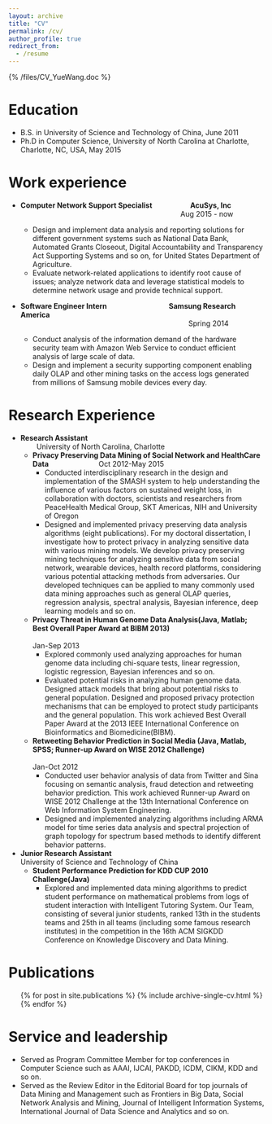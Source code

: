 ```yaml
---
layout: archive
title: "CV"
permalink: /cv/
author_profile: true
redirect_from:
  - /resume
---
```


{% /files/CV_YueWang.doc %}

Education
======
* B.S. in University of Science and Technology of China, June 2011
* Ph.D in Computer Science, University of North Carolina at Charlotte, Charlotte, NC, USA, May 2015

Work experience
======
* <b>Computer Network Support Specialist</b> &nbsp; &nbsp; &nbsp; &nbsp; &nbsp; &nbsp; &nbsp; &nbsp; &nbsp; <b> AcuSys, Inc </b> <br />
  &nbsp; &nbsp; &nbsp; &nbsp; &nbsp; &nbsp; &nbsp; &nbsp; &nbsp; &nbsp; &nbsp; &nbsp; &nbsp; &nbsp; &nbsp; &nbsp; &nbsp; &nbsp; &nbsp; &nbsp; &nbsp; &nbsp; &nbsp; &nbsp; &nbsp; &nbsp; &nbsp; &nbsp; &nbsp; &nbsp; &nbsp; &nbsp; &nbsp; &nbsp; &nbsp; &nbsp; &nbsp; &nbsp; &nbsp; &nbsp; Aug 2015 - now
  * Design and implement data analysis and reporting solutions for different government systems such as National Data Bank, Automated Grants Closeout, Digital Accountability and Transparency Act Supporting Systems and so on, for United States Department of Agriculture.
  * Evaluate network-related applications to identify root cause of issues; analyze network data and leverage statistical models to determine network usage and provide technical support.

* <b>Software Engineer Intern</b> &nbsp; &nbsp; &nbsp; &nbsp; &nbsp; &nbsp; &nbsp; &nbsp; &nbsp; &nbsp; &nbsp; &nbsp; &nbsp; &nbsp; &nbsp; <b> Samsung Research America</b> <br />
  &nbsp; &nbsp; &nbsp; &nbsp; &nbsp; &nbsp; &nbsp; &nbsp; &nbsp; &nbsp; &nbsp; &nbsp; &nbsp; &nbsp; &nbsp; &nbsp; &nbsp; &nbsp; &nbsp; &nbsp; &nbsp; &nbsp; &nbsp; &nbsp; &nbsp; &nbsp; &nbsp; &nbsp; &nbsp; &nbsp; &nbsp; &nbsp; &nbsp; &nbsp; &nbsp; &nbsp; &nbsp; &nbsp; &nbsp; &nbsp; &nbsp; &nbsp; Spring 2014
  * Conduct analysis of the information demand of the hardware security team with Amazon Web Service to conduct efficient analysis of large scale of data.
  * Design and implement a security supporting component enabling daily OLAP and other mining tasks on the access logs generated from millions of Samsung mobile devices every day.
  
Research Experience
======
* <b>Research Assistant</b> &nbsp; &nbsp; &nbsp; &nbsp; &nbsp; &nbsp; &nbsp; &nbsp; &nbsp; &nbsp; &nbsp; &nbsp; &nbsp; &nbsp; &nbsp; &nbsp; &nbsp; &nbsp; &nbsp; &nbsp; &nbsp; &nbsp; &nbsp; &nbsp; &nbsp; &nbsp; &nbsp; &nbsp; &nbsp; &nbsp; &nbsp; &nbsp; &nbsp; &nbsp;  &nbsp; &nbsp; &nbsp; &nbsp; &nbsp; &nbsp; &nbsp; &nbsp; &nbsp; &nbsp; &nbsp; &nbsp; &nbsp; &nbsp; University of North Carolina, Charlotte
  * <b>Privacy Preserving Data Mining of Social Network and HealthCare Data</b> &nbsp; &nbsp; &nbsp; &nbsp; &nbsp; &nbsp; &nbsp; &nbsp; &nbsp; &nbsp; &nbsp; &nbsp; Oct 2012-May 2015
    * Conducted interdisciplinary research in the design and implementation of the SMASH  system to help understanding the influence of various factors on sustained weight loss, in collaboration with doctors, scientists and researchers from PeaceHealth Medical Group, SKT Americas, NIH and University of Oregon
    * Designed and implemented privacy preserving data analysis algorithms (eight publications). For my doctoral dissertation, I investigate how to protect privacy in analyzing sensitive data with various mining models. We develop privacy preserving mining techniques for analyzing sensitive data from social network, wearable devices, health record platforms, considering various potential attacking methods from adversaries. Our developed techniques can be applied to many commonly used data mining approaches such as general OLAP queries, regression analysis, spectral analysis, Bayesian inference, deep learning models and so on.
  * <b>Privacy Threat in Human Genome Data Analysis(Java, Matlab; Best Overall Paper Award at BIBM 2013)</b> &nbsp; &nbsp; &nbsp; &nbsp; &nbsp; &nbsp; &nbsp; &nbsp; &nbsp; &nbsp; &nbsp; &nbsp; &nbsp; &nbsp; &nbsp; &nbsp; &nbsp; &nbsp; &nbsp; &nbsp; &nbsp; &nbsp; &nbsp; &nbsp; &nbsp; &nbsp; &nbsp; &nbsp; &nbsp; &nbsp; &nbsp; &nbsp; &nbsp; &nbsp; &nbsp; &nbsp; &nbsp; &nbsp; &nbsp; &nbsp;  &nbsp; &nbsp; &nbsp; &nbsp; &nbsp; &nbsp; &nbsp; &nbsp; &nbsp; &nbsp; &nbsp; &nbsp; &nbsp; &nbsp; &nbsp; &nbsp; &nbsp; &nbsp; &nbsp; &nbsp; &nbsp; &nbsp; &nbsp; &nbsp; &nbsp; &nbsp; &nbsp; &nbsp; &nbsp; &nbsp; &nbsp; &nbsp; &nbsp; &nbsp; &nbsp; &nbsp; &nbsp;  &nbsp; &nbsp; &nbsp; Jan-Sep 2013
    * Explored commonly used analyzing approaches for human genome data including chi-square tests, linear regression, logistic regression, Bayesian inferences and so on.
    * Evaluated potential risks in analyzing human genome data. Designed attack models that bring about potential risks to general population. Designed and proposed privacy protection mechanisms that can be employed to protect study participants and the general population. This work achieved Best Overall Paper Award at the 2013 IEEE International Conference on Bioinformatics and Biomedicine(BIBM).
  * <b> Retweeting Behavior Prediction in Social Media (Java, Matlab, SPSS; Runner-up Award on WISE 2012 Challenge)</b> &nbsp; &nbsp; &nbsp; &nbsp; &nbsp; &nbsp; &nbsp; &nbsp; &nbsp; &nbsp; &nbsp; &nbsp; &nbsp; &nbsp; &nbsp; &nbsp; &nbsp; &nbsp; &nbsp; &nbsp; &nbsp; &nbsp; &nbsp; &nbsp; &nbsp; &nbsp; &nbsp; &nbsp; &nbsp; &nbsp; &nbsp; &nbsp; &nbsp; &nbsp; &nbsp; &nbsp; &nbsp; &nbsp; &nbsp; &nbsp;  &nbsp; &nbsp; &nbsp; &nbsp; &nbsp; &nbsp; &nbsp; &nbsp; &nbsp; &nbsp; &nbsp; &nbsp; &nbsp; &nbsp; &nbsp; &nbsp; &nbsp; &nbsp; &nbsp; &nbsp; &nbsp; &nbsp; &nbsp; &nbsp; &nbsp; &nbsp; &nbsp; &nbsp; &nbsp; &nbsp; Jan-Oct 2012
    * Conducted user behavior analysis of data from Twitter and Sina focusing on semantic analysis, fraud detection and retweeting behavior prediction. This work achieved Runner-up Award on WISE 2012 Challenge at the 13th International Conference on Web Information System Engineering.
    * Designed and implemented analyzing algorithms including ARMA model for time series data analysis and spectral projection of graph topology for spectrum based methods to identify different behavior patterns.
* <b>Junior Research Assistant</b> &nbsp; &nbsp; &nbsp; &nbsp; &nbsp; &nbsp; &nbsp; &nbsp; &nbsp; &nbsp; &nbsp; &nbsp; &nbsp; &nbsp; &nbsp; &nbsp; &nbsp; &nbsp; &nbsp; &nbsp; &nbsp; &nbsp; &nbsp; &nbsp; &nbsp; &nbsp;  &nbsp; &nbsp; &nbsp; &nbsp; &nbsp; &nbsp; University of Science and Technology of China
  * <b> Student Performance Prediction for KDD CUP 2010 Challenge(Java) </b>
    * Explored and implemented data mining algorithms to predict student performance on mathematical problems from logs of student interaction with Intelligent Tutoring System. Our Team, consisting of several junior students, ranked 13th in the students teams and 25th in all teams (including some famous research institutes) in the competition in the 16th ACM SIGKDD Conference on Knowledge Discovery and Data Mining.

Publications
======
  <ul>{% for post in site.publications %}
    {% include archive-single-cv.html %}
  {% endfor %}</ul>
  
Service and leadership
======
* Served as Program Committee Member for top conferences in Computer Science such as AAAI, IJCAI, PAKDD, ICDM, CIKM, KDD and so on. 
* Served as the Review Editor in the Editorial Board for top journals of Data Mining and Management such as Frontiers in Big Data, Social Network Analysis and Mining, Journal of Intelligent Information Systems, International Journal of Data Science and Analytics and so on.

